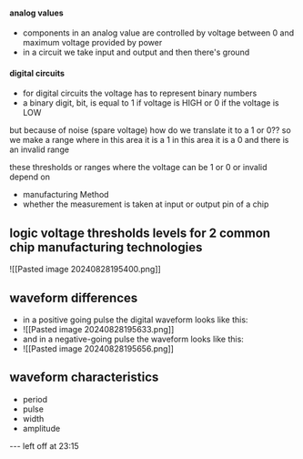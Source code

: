 
#### analog values

- components in an analog value are controlled by voltage between 0 and maximum voltage provided by power 
- in a circuit we take input and output and then there's ground

#### digital circuits
- for digital circuits the voltage has to represent binary numbers
- a binary digit, bit, is equal to 1 if voltage is HIGH or 0 if the voltage is LOW

but because of noise (spare voltage) how do we translate it to a 1 or 0??
so we make a range where in this area it is a 1 in this area it is a 0 and there is an invalid range

these thresholds or ranges where the voltage can be 1 or 0 or invalid depend on 
- manufacturing Method
- whether the measurement is taken at input or output pin of a chip

## logic voltage thresholds levels for 2 common chip manufacturing technologies

![[Pasted image 20240828195400.png]]


## waveform differences

- in a positive going pulse the digital waveform looks like this:
- ![[Pasted image 20240828195633.png]]
- and in a negative-going pulse the waveform looks like this:
- ![[Pasted image 20240828195656.png]]

## waveform characteristics
- period
- pulse
- width
- amplitude

--- left off at 23:15 
